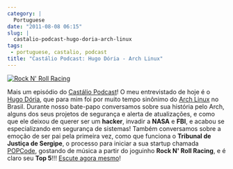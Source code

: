 ```yaml
---
category: |
  Portuguese
date: "2011-08-08 06:15"
slug: |
  castalio-podcast-hugo-doria-arch-linux
tags:
 - portuguese, castalio, podcast
title: "Castálio Podcast: Hugo Dória - Arch Linux"
---
```


[![Rock N\' Roll
Racing](http://upload.wikimedia.org/wikipedia/pt/7/7f/Rock_N%27_Roll_Racing.jpg)](https://secure.wikimedia.org/wikipedia/pt/wiki/Rock_%26_Roll_Racing)

Mais um episódio do [Castálio Podcast](http://castalio.info)! O meu
entrevistado de hoje é o [Hugo Dória](http://hdoria.com/), que para mim
foi por muito tempo sinônimo do [Arch Linux](http://www.archlinux.org/)
no Brasil. Durante nosso bate-papo conversamos sobre sua história pelo
Arch, alguns dos seus projetos de segurança e alerta de atualizações, e
como que ele deixou de querer ser um **hacker**, invadir a **NASA** e
**FBI**, e acabou se especializando em segurança de sistemas! Também
conversamos sobre a emoção de ser pai pela primeira vez, como que
funciona o **Tribunal de Justiça de Sergipe**, o processo para iniciar a
sua startup chamada [POPCode](http://www.popcode.com.br/), gostando de
música a partir do joguinho **Rock N' Roll Racing**, e é claro seu **Top
5**!!! [Escute agora
mesmo](http://www.castalio.info/hugo-doria-arch-linux/)!
